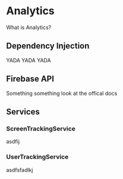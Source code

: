 # Analytics

What is Analytics?

## Dependency Injection

YADA YADA YADA

## Firebase API

Something something look at the offical docs

## Services

### ScreenTrackingService

asdfij

### UserTrackingService

asdfsfadlkj
